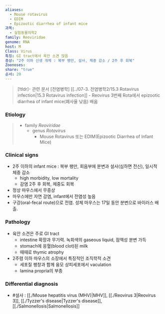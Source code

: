 ```yaml
---
aliases:
  - Mouse rotavirus
  - EDIM
  - Epizootic diarrhea of infant mice
과목:
  - 실험동물의학2
family: Reoviridae
genome: RNA
host: M
Class: Virus
특징: GI tract에서 육안 소견 많음
증상: "2주 이하 신생 개체 : 복부 팽만, 설사, 체중 감소 / 2주 후 회복"
Zoonoses: 
share: "true"
순서: 20
---
```

>[!tldr]- 관련 문서
>[전염병학] [[../07-3. 전염병학2/15.3 Rotavirus infection|15.3 Rotavirus infection]] - Reovirus 3번째 Rota에서 epizootic diarrhea of infant mice(폐사율 낮음) 배움

### Etiology
>- family *Reoviridae*
>	- genus *Rotavirus*
>		- Mouse Rotavirus 또는 EDIM(Epizootic Diarrhea of Infant Mice)

### Clinical signs
- 2주 이하의 infant mice : 복부 팽만, 회음부에 분변과 설사(심하면 전신), 일시적 체중 감소
	- high morbidity, low mortality
	- 감염 2주 후 회복, 체중도 회복
- 정상 마우스에서 무증상
- 마우스에만 자연 감염, infant에서 전염성 높음
- 구강(oral-fecal route)으로 전염. 성체 마우스는 17일 동안 분변으로 바이러스 배출.
### Pathology
- 육안 소견은 주로 GI tract
	- intestine 확장과 무기력. 녹회색의 gaseous liquid, 점액성 분변 가득
	- stomach에 응혈(blood clot)된 milk
	- 때때로 thymic atrophy
- 2주령 이하 마우스의 소장에서 특징적인 조직학적 소견
	- 세포질 팽창과 함께 융모 상피세포에서 vaculation
	- lamina propria의 부종
### Differential diagnosis
- #설사 : [[./Mouse hepatitis virus (MHV)|MHV]], [[./Reovirus 3|Reovirus 3]], [[./Tyzzer's disease|Tyzzer's disease]], [[./Salmonellosis|Salmonellosis]]
